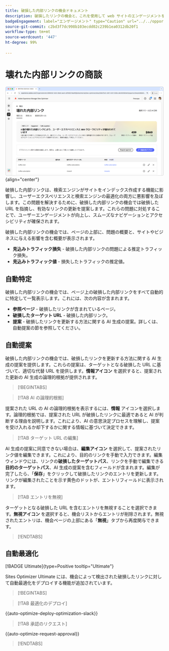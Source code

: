 ```yaml
---
title: 破損した内部リンクの機会ドキュメント
description: 破損したリンクの機会と、これを使用して web サイトのエンゲージメントを向上させる方法について説明します。
badgeEngagement: label="エンゲージメント" type="Caution" url="../../opportunity-types/engagement.md" tooltip="エンゲージメント"
source-git-commit: c2bd3f7dc998b103ecdd02c239b1ea0312db20f1
workflow-type: tm+mt
source-wordcount: '447'
ht-degree: 99%

---
```



# 壊れた内部リンクの商談

![破損した内部リンクの機会](./assets/broken-internal-links/hero.png){align="center"}

破損した内部リンクは、検索エンジンがサイトをインデックス作成する機能に影響し、ユーザーエクスペリエンスと検索エンジンの最適化の両方に悪影響を及ぼします。この問題を解決するために、破損した内部リンクの機会では破損した URL を指摘し、有効なリンクの更新を提案します。これらの問題に対処することで、ユーザーエンゲージメントが向上し、スムーズなナビゲーションとアクセシビリティが確保されます。

破損した内部リンクの機会では、ページの上部に、問題の概要と、サイトやビジネスに与える影響を含む概要が表示されます。

* **見込みトラフィック損失** - 破損した内部リンクの問題による推定トラフィック損失。
* **見込みトラフィック値** - 損失したトラフィックの推定値。

## 自動特定

<!---![Auto-identify broken internal links](./assets/missing-or-invalid-metadata/auto-identify.png){align="center"}-->

破損した内部リンクの機会では、ページ上の破損した内部リンクをすべて自動的に特定して一覧表示します。これには、次の内容が含まれます。

* **参照ページ** - 破損したリンクが含まれているページ。
* **破損したターゲット URL** - 破損した内部リンク。
* **提案** - 破損したリンクを更新する方法に関する AI 生成の提案。詳しくは、自動提案の節を参照してください。

## 自動提案

<!--![Auto-suggest broken internal links](./assets/broken-internal-links/auto-suggest.png){align="center"}-->

破損した内部リンクの機会では、破損したリンクを更新する方法に関する AI 生成の提案を提供します。これらの提案は、ターゲットとなる破損した URL に基づいて、適切な代替 URL を提供します。**情報アイコン** を選択すると、提案された更新の AI 生成の論理的根拠が提供されます。


>[!BEGINTABS]

>[!TAB AI の論理的根拠]

<!--[AI rationale of broken internal links](./assets/broken-internal-links/auto-suggest-ai-rationale.png) -->

提案された URL の AI の論理的根拠を表示するには、**情報** アイコンを選択します。論理的根拠では、提案された URL が破損したリンクに最適であると AI が判断する理由を説明します。これにより、AI の意思決定プロセスを理解し、提案を受け入れるか却下するかに関する情報に基づいて決定できます。

>[!TAB ターゲット URL の編集]

<!--![Edit suggested URL of broken internal links](./assets/broken-internal-links/edit-target-url.png){align="center"}-->

AI 生成の提案に同意できない場合は、**編集アイコン** を選択して、提案されたリンク値を編集できます。これにより、目的のリンクを手動で入力できます。編集ウィンドウには、リンクの&#x200B;**破損したターゲットパス**、リンクを手動で編集できる&#x200B;**目的のターゲットパス**、AI 生成の提案を含むフィールドが含まれます。編集が完了したら、「**保存**」をクリックして破損したリンクのエントリを更新します。リンクが編集されたことを示す黄色のドットが、エントリフィールドに表示されます。

>[!TAB エントリを無視]

<!--![Ignore broken links](./assets/broken-internal-links/ignore.png){align="center"}-->

ターゲットとなる破損した URL を含むエントリを無視することを選択できます。**無視アイコン** を選択すると、機会リストからエントリが削除されます。無視されたエントリは、機会ページの上部にある「**無視**」タブから再度関与できます。

>[!ENDTABS]


## 自動最適化

[!BADGE Ultimate]{type=Positive tooltip="Ultimate"}

<!---![Auto-optimize suggested invalid or missing metadata](./assets/broken-internal-links/auto-optimize.png){align="center"}-->

Sites Optimizer Ultimate には、機会によって検出された破損したリンクに対して自動最適化をデプロイする機能が追加されています。<!--- TBD-need more in-depth and opportunity specific information here. What does the auto-optimization do?-->


>[!BEGINTABS]

>[!TAB 最適化のデプロイ]

{{auto-optimize-deploy-optimization-slack}}

>[!TAB 承認のリクエスト]

{{auto-optimize-request-approval}}

>[!ENDTABS]

